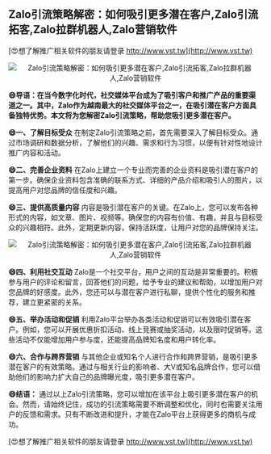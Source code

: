 ## **Zalo引流策略解密：如何吸引更多潜在客户,Zalo引流拓客,Zalo拉群机器人,Zalo营销软件**

[😍想了解推广相关软件的朋友请登录 http://www.vst.tw](http://www.vst.tw)

 <center><img src="https://vst.tw/MP4/tuiguang/png/5.png" alt="Zalo引流策略解密：如何吸引更多潜在客户,Zalo引流拓客,Zalo拉群机器人,Zalo营销软件"></center>

**😄导语：在当今数字化时代，社交媒体平台成为了吸引客户和推广产品的重要渠道之一。其中，Zalo作为越南最大的社交媒体平台之一，在吸引潜在客户方面具备独特优势。本文将为您解密Zalo引流策略，帮助您吸引更多潜在客户。**

**😄一、了解目标受众**
在制定Zalo引流策略之前，首先需要深入了解目标受众。通过市场调研和数据分析，了解他们的兴趣、需求和行为习惯，以便有针对性地设计推广内容和活动。

**😄二、完善企业资料**
在Zalo上建立一个专业而完善的企业资料是吸引潜在客户的第一步。确保企业资料包含准确的联系方式、详细的产品介绍和吸引人的图片，以提高用户对您品牌的信任度和兴趣。

**😄三、提供高质量内容**
内容是吸引潜在客户的关键。在Zalo上，您可以发布各种形式的内容，如文章、图片、视频等。确保您的内容有价值、有趣，并且与目标受众的兴趣相符。此外，定期更新内容，保持活跃度，让用户对您的品牌保持关注。

 <center><img src="https://vst.tw/MP4/tuiguang/png/4.png" alt="Zalo引流策略解密：如何吸引更多潜在客户,Zalo引流拓客,Zalo拉群机器人,Zalo营销软件"></center>

**😄四、利用社交互动**
Zalo是一个社交平台，用户之间的互动是非常重要的。积极参与用户的评论和留言，回答他们的问题，给予专业的建议和帮助，以增加用户对您品牌的好感度。此外，您还可以与潜在客户进行私聊，提供个性化的服务和推荐，建立更紧密的关系。

**😄五、举办活动和促销**
利用Zalo平台举办各类活动和促销可以有效吸引潜在客户。例如，您可以开展优惠折扣活动、线上竞赛或抽奖活动，以及限时促销等。这些活动不仅能增加用户参与度，还能提高品牌知名度和用户转化率。

**😄六、合作与跨界营销**
与其他企业或知名个人进行合作和跨界营销，是吸引更多潜在客户的有效策略。通过与相关行业的影响者、大V或知名品牌合作，您可以借助他们的影响力扩大自己的品牌曝光度，吸引更多潜在客户。

**😄结语：**
通过以上Zalo引流策略，您可以增加在该平台上吸引更多潜在客户的机会。然而，请始终记住，成功的引流策略需要不断调整和优化，同时也需要关注用户的反馈和需求。只有不断改进和提升，才能在Zalo平台上获得更多的商机与成功。

[😍想了解推广相关软件的朋友请登录 http://www.vst.tw](http://www.vst.tw)



